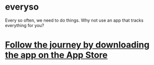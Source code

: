 # everyso
Every so often, we need to do things. Why not use an app that tracks everything for you?

# [Follow the journey by downloading the app on the App Store](https://apps.apple.com/us/app/everyso/id6746736327)
